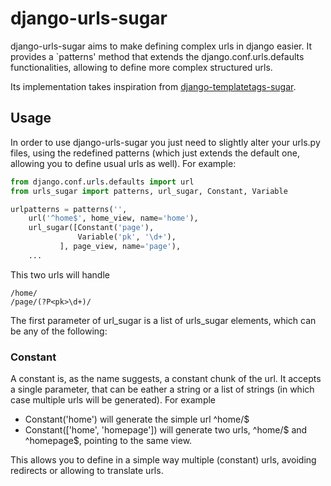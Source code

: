 django-urls-sugar
=================

django-urls-sugar aims to make defining complex urls in django easier.
It provides a `patterns' method that extends the django.conf.urls.defaults functionalities, allowing to define more complex structured urls.

Its implementation takes inspiration from [django-templatetags-sugar](http://github.com/alex/django-templatetag-sugar).

Usage
-----

In order to use django-urls-sugar you just need to slightly alter your urls.py files, using the redefined patterns (which just extends the default one, allowing you to define usual urls as well). For example:

```python
from django.conf.urls.defaults import url
from urls_sugar import patterns, url_sugar, Constant, Variable

urlpatterns = patterns('',
    url('^home$', home_view, name='home'),
    url_sugar([Constant('page'),
               Variable('pk', '\d+'),
	       ], page_view, name='page'),
    ...
```

This two urls will handle

```
/home/
/page/(?P<pk>\d+)/
```

The first parameter of url_sugar is a list of urls_sugar elements, which can be any of the following:

### Constant
A constant is, as the name suggests, a constant chunk of the url. It accepts a single parameter, that can be eather a string or a list of strings (in which case multiple urls will be generated). For example

* Constant('home') will generate the simple url ^home/$
* Constant(['home', 'homepage']) will generate two urls, ^home/$ and ^homepage$, pointing to the same view.

This allows you to define in a simple way multiple (constant) urls, avoiding redirects or allowing to translate urls.
